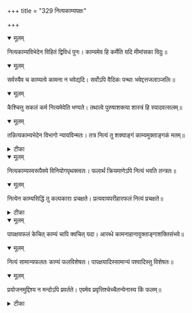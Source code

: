 +++
title = "329 नित्यकाम्यपक्षः"

+++


<details open><summary>मूलम्</summary>

नित्यकाम्यविभेदेन विहितं द्विविधं पुनः। काम्यमेव हि कर्मेति यदि मीमांसका विदुः॥
</details>



<details open><summary>मूलम्</summary>

सर्वस्यैव च काम्यत्वे कामना न भवेद्यदि। सर्वोऽपि वैदिकः पन्थाः भवेद्दत्तजलाञ्जलिः॥
</details>



<details open><summary>मूलम्</summary>

कैश्चित्तु सकलं कर्म नित्यमेवेति भण्यते। तथात्वे पुरुषाशक्त्या शास्त्रं हि स्यादवत्सलम्॥
</details>



<details open><summary>मूलम्</summary>

तन्नित्यकाम्यभेदेन विभागो न्यायविन्मतः। तत्र नित्यं तु शक्याङ्गं काम्यमुक्ताङ्गकं मतम्॥
</details>



<details><summary>टीका</summary>

न्या. मा.[103]
</details>



<details open><summary>मूलम्</summary>

नित्यकाम्यस्वरूपैक्ये विनियोगपृथक्त्वतः। फलार्थं क्रियमाणेऽपि नित्यं भवति तन्त्रतः॥
</details>



<details open><summary>मूलम्</summary>

नित्येन काम्यसिद्धिं तु कल्पकाराः प्रचक्षते। प्रत्यवायपरीहारफलं नित्यं प्रचक्षते॥
</details>



<details><summary>टीका</summary>

आप. ध.[1-20.3]
</details>



<details open><summary>मूलम्</summary>

पापक्षयफलं केचित् काम्यं चापि क्वचित् यदा। आरब्धे कामनाहानावुक्ताङ्गाशक्तिसंभवे॥
</details>



<details open><summary>मूलम्</summary>

नित्यं सामान्यफलतः काम्यं फलविशेषतः। पापक्षयादिस्सामान्यं पश्वादिस्तु विशेषतः॥
</details>



<details open><summary>मूलम्</summary>

प्रयोजनमुद्दिश्य न मन्दोऽपि प्रवर्तते। एवमेव प्रवृत्तिश्चेच्चैतन्येनास्य किं फलम्॥
</details>



<details><summary>टीका</summary>

श्लोक.[653]
</details>

